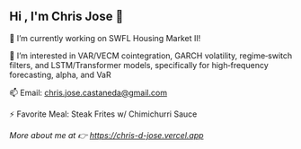 ## Hi , I'm Chris Jose 👋


🔭 I’m currently working on SWFL Housing Market II!

🌱 I’m interested in VAR/VECM cointegration, GARCH volatility, regime‑switch filters, and LSTM/Transformer models, specifically for high‑frequency forecasting, alpha, and VaR

📫 Email: chris.jose.castaneda@gmail.com 

⚡ Favorite Meal: Steak Frites w/ Chimichurri Sauce

*More about me at 👉 https://chris-d-jose.vercel.app*



